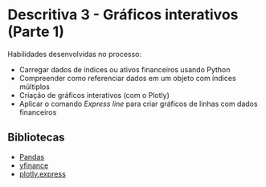 # Descritiva 3 - Gráficos interativos (Parte 1)

Habilidades desenvolvidas no processo:

- Carregar dados de índices ou ativos financeiros usando Python
- Compreender como referenciar dados em um objeto com índices múltiplos
- Criação de gráficos interativos (com o Plotly)
- Aplicar o comando *Express line* para criar gráficos de linhas com dados financeiros

## Bibliotecas
- [Pandas](https://pandas.pydata.org/)
- [yfinance](https://pypi.org/project/yfinance/)
- [plotly.express](https://plotly.com/python/plotly-express/)

